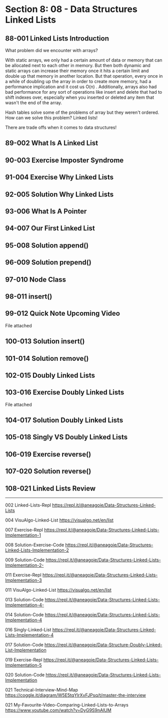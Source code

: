 # Section 8: 08 - Data Structures Linked Lists

## 88-001 Linked Lists Introduction
What problem did we encounter with arrays?

With static arrays, we only had a certain amount of data or memory that can be allocated next to each other in memory. But then both dynamic and static arrays can
increase their memory once it hits a certain limit and double up that memory in another location. But that operation, every once in a while of doubling up the
array in order to create more memory, had a performance implication and it cost us O(n) . Additionally, arrays also had bad performance for any sort of operations like
insert and delete that had to shift indexes over, especially when you inserted or deleted any item that wasn't the end of the array.

Hash tables solve some of the problems of array but they weren't ordered. How can we solve this problem? Linked lists!

There are trade offs when it comes to data structures!

## 89-002 What Is A Linked List
## 90-003 Exercise Imposter Syndrome
## 91-004 Exercise Why Linked Lists
## 92-005 Solution Why Linked Lists
## 93-006 What Is A Pointer
## 94-007 Our First Linked List
## 95-008 Solution append()
## 96-009 Solution prepend()
## 97-010 Node Class
## 98-011 insert()
## 99-012 Quick Note Upcoming Video
File attached
## 100-013 Solution insert()
## 101-014 Solution remove()
## 102-015 Doubly Linked Lists
## 103-016 Exercise Doubly Linked Lists
File attached
## 104-017 Solution Doubly Linked Lists
## 105-018 Singly VS Doubly Linked Lists
## 106-019 Exercise reverse()
## 107-020 Solution reverse()
## 108-021 Linked Lists Review

--- 

002 Linked-Lists-Repl
https://repl.it/@aneagoie/Data-Structures-Linked-Lists

004 VisuAlgo-Linked-List
https://visualgo.net/en/list

007 Exercise-Repl
https://repl.it/@aneagoie/Data-Structures-Linked-Lists-Implementation-1

008 Solution-Exercise-Code
https://repl.it/@aneagoie/Data-Structures-Linked-Lists-Implementation-2

009 Solution-Code
https://repl.it/@aneagoie/Data-Structures-Linked-Lists-Implementation-2-

011 Exercise-Repl
https://repl.it/@aneagoie/Data-Structures-Linked-Lists-Implementation-3

011 VisuAlgo-Linked-List
https://visualgo.net/en/list

013 Solution-Code
https://repl.it/@aneagoie/Data-Structures-Linked-Lists-Implementation-4-

014 Solution-Code
https://repl.it/@aneagoie/Data-Structures-Linked-Lists-Implementation-4

016 Singly-Linked-List
https://repl.it/@aneagoie/Data-Structures-Linked-Lists-Implementation-4

017 Solution-Code
https://repl.it/@aneagoie/Data-Structure-Doubly-Linked-List-Implementation

019 Exercise-Repl
https://repl.it/@aneagoie/Data-Structures-Linked-Lists-Implementation-5

020 Solution-Code
https://repl.it/@aneagoie/Data-Structures-Linked-Lists-Implementation

021 Technical-Interview-Mind-Map
https://coggle.it/diagram/W5E5tqYlrXvFJPsq/t/master-the-interview

021 My-Favourite-Video-Comparing-Linked-Lists-to-Arrays
https://www.youtube.com/watch?v=DyG9S9nAlUM
